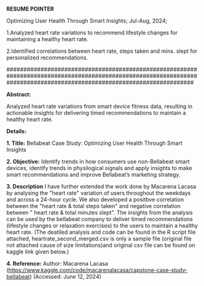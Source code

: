 **RESUME POINTER**


Optimizing User Health Through Smart Insights;	Jul-Aug, 2024;

1.Analyzed heart rate variations to recommend lifestyle changes for maintaining a healthy heart rate.


2.Identified correlations between heart rate, steps taken and mins. slept for personalized recommendations.






#######################################################################################################################################################################







**Abstract:**

Analyzed heart rate variations from smart device fitness data, resulting in actionable insights for delivering
timed recommendations to maintain a healthy heart rate.




**Details:**

**1. Title:**
Bellabeat Case Study: Optimizing User Health Through Smart Insights

**2. Objective:**
Identify trends in how consumers use non-Bellabeat smart devices, identify trends in physilogical signals and apply insights to make smart recommendations and improve Bellabeat’s marketing strategy.

**3. Description**
I have further extended the work done by Macarena Lacasa by analysing the "heart rate" variation of users throughout the weekdays and across a 24-hour cycle.
We also developed a positbve correlation between the "heart rate & total steps taken" and negative correlation between " heart rate & total minutes slept".
The insights from the analysis can be used by the bellabeat company to deliver timed recommendations (lifestyle changes or relaxation exercises)
to the users to maintain a healthy heart rate.
(The deatiled analysis and code can be found in the R script file attached, heartrate_second_merged.csv is only a sample file (original file not attached cause of size limitations)and original csv file can be found on kaggle link given below.)


**4. Reference:**
Author: Macarena Lacasa (https://www.kaggle.com/code/macarenalacasa/capstone-case-study-bellabeat)  (Accessed: June 12, 2024)

